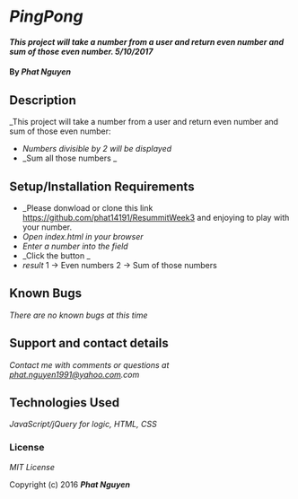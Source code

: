 # _PingPong_

#### _This project will take a number from a user and return even number and sum of those even number. 5/10/2017_

#### By _**Phat Nguyen**_

## Description

_This project will take a number from a user and return even number and sum of those even number:

* _Numbers divisible by 2 will be displayed_
* _Sum all those numbers _

## Setup/Installation Requirements
* _Please donwload or clone this link https://github.com/phat14191/ResummitWeek3 and enjoying to play with your number.
* _Open index.html in your browser_
* _Enter a number into the field_
* _Click the button _
* _result_
 1 -> Even numbers
 2 -> Sum of those numbers

## Known Bugs

_There are no known bugs at this time_

## Support and contact details

_Contact me with comments or questions at phat.nguyen1991@yahoo.com.com_

## Technologies Used

_JavaScript/jQuery for logic, HTML, CSS_

### License

*_MIT License_*

Copyright (c) 2016 **_Phat Nguyen_**

